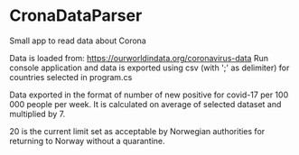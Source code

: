 # CronaDataParser
Small app to read data about Corona

Data is loaded from: https://ourworldindata.org/coronavirus-data
Run console application and data is exported using csv (with ';' as delimiter) for countries selected in program.cs

Data exported in the format of number of new positive for covid-17 per 100 000 people per week.  It is calculated on average of selected dataset and multiplied by 7.  

20 is the current limit set as acceptable by Norwegian authorities for returning to Norway without a quarantine.
